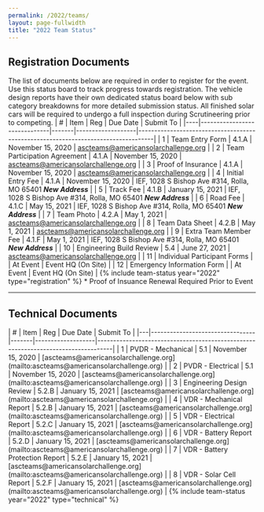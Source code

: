 ```yaml
---
permalink: /2022/teams/
layout: page-fullwidth
title: "2022 Team Status"
---
```

<style>table {
    width:100%;
}</style>

## Registration Documents

The list of documents below are required in order to register for the event. Use this status board to track progress towards registration. The vehicle design reports have their own dedicated status board below with sub category breakdowns for more detailed submission status. All finished solar cars will be required to undergo a full inspection during Scrutineering prior to competing.
<span style="overflow-x: scroll;">
| #  | Item                         | Reg   | Due Date          | Submit To                                                                         |
|----|------------------------------|-------|-------------------|-----------------------------------------------------------------------------------|
| 1  | Team Entry Form              | 4.1.A | November 15, 2020 | [ascteams@americansolarchallenge.org](mailto:ascteams@americansolarchallenge.org) |
| 2  | Team Participation Agreement | 4.1.A | November 15, 2020 | [ascteams@americansolarchallenge.org](mailto:ascteams@americansolarchallenge.org) |
| 3  | Proof of Insurance           | 4.1.A | November 15, 2020 | [ascteams@americansolarchallenge.org](mailto:ascteams@americansolarchallenge.org) |
| 4  | Initial Entry Fee            | 4.1.A | November 15, 2020 | IEF, 1028 S Bishop Ave #314, Rolla, MO 65401 ***New Address***                    |
| 5  | Track Fee                    | 4.1.B | January 15, 2021  | IEF, 1028 S Bishop Ave #314, Rolla, MO 65401 ***New Address***                    |
| 6  | Road Fee                     | 4.1.C | May 15, 2021      | IEF, 1028 S Bishop Ave #314, Rolla, MO 65401 ***New Address***                    |
| 7  | Team Photo                   | 4.2.A | May 1, 2021       | [ascteams@americansolarchallenge.org](mailto:ascteams@americansolarchallenge.org) |
| 8  | Team Data Sheet              | 4.2.B | May 1, 2021       | [ascteams@americansolarchallenge.org](mailto:ascteams@americansolarchallenge.org) |
| 9  | Extra Team Member Fee        | 4.1.F | May 1, 2021       | IEF, 1028 S Bishop Ave #314, Rolla, MO 65401 ***New Address***                    |
| 10 | Engineering Build Review     | 5.4   | June 27, 2021     | [ascteams@americansolarchallenge.org](mailto:ascteams@americansolarchallenge.org) |
| 11 | Individual Participant Forms |       | At Event          | Event HQ (On Site)                                                                |
| 12 | Emergency Information Form   |       | At Event          | Event HQ (On Site)                                                                |
</span>
{% include team-status year="2022" type="registration" %}
\* Proof of Insuance Renewal Required Prior to Event

--------

## Technical Documents
<span style="overflow-x: scroll;">
| # | Item                            | Reg   | Due Date          | Submit To                                                                         |
|---|---------------------------------|-------|-------------------|-----------------------------------------------------------------------------------|
| 1 | PVDR - Mechanical               | 5.1   | November 15, 2020 | [ascteams@americansolarchallenge.org](mailto:ascteams@americansolarchallenge.org) |
| 2 | PVDR - Electrical               | 5.1   | November 15, 2020 | [ascteams@americansolarchallenge.org](mailto:ascteams@americansolarchallenge.org) |
| 3 | Engineering Design Review       | 5.2.B | January 15, 2021  | [ascteams@americansolarchallenge.org](mailto:ascteams@americansolarchallenge.org) |
| 4 | VDR - Mechanical Report         | 5.2.B | January 15, 2021  | [ascteams@americansolarchallenge.org](mailto:ascteams@americansolarchallenge.org) |
| 5 | VDR - Electrical Report         | 5.2.C | January 15, 2021  | [ascteams@americansolarchallenge.org](mailto:ascteams@americansolarchallenge.org) |
| 6 | VDR - Battery Report            | 5.2.D | January 15, 2021  | [ascteams@americansolarchallenge.org](mailto:ascteams@americansolarchallenge.org) |
| 7 | VDR - Battery Protection Report | 5.2.E | January 15, 2021  | [ascteams@americansolarchallenge.org](mailto:ascteams@americansolarchallenge.org) |
| 8 | VDR - Solar Cell Report         | 5.2.F | January 15, 2021  | [ascteams@americansolarchallenge.org](mailto:ascteams@americansolarchallenge.org) |
</span>
{% include team-status year="2022" type="technical" %}
